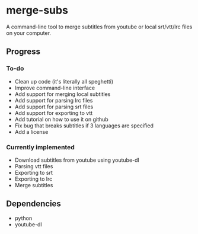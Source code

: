 # merge-subs
A command-line tool to merge subtitles from youtube or local srt/vtt/lrc files on your computer.
## Progress
### To-do
* Clean up code (it's literally all speghetti)
* Improve command-line interface
* Add support for merging local subtitles
* Add support for parsing lrc files
* Add support for parsing srt files
* Add support for exporting to vtt
* Add tutorial on how to use it on github
* Fix bug that breaks subtitles if 3 languages are specified
* Add a license
### Currently implemented
* Download subtitles from youtube using youtube-dl
* Parsing vtt files
* Exporting to srt
* Exporting to lrc
* Merge subtitles
## Dependencies
* python
* youtube-dl
